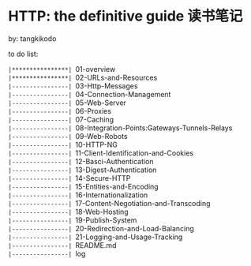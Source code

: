 HTTP: the definitive guide 读书笔记
=====
by: tangkikodo

to do list:

`|****************| `01-overview  
`|****************| `02-URLs-and-Resources  
`|----------------| `03-Http-Messages  
`|----------------| `04-Connection-Management  
`|----------------| `05-Web-Server  
`|----------------| `06-Proxies  
`|----------------| `07-Caching  
`|----------------| `08-Integration-Points:Gateways-Tunnels-Relays  
`|----------------| `09-Web-Robots  
`|----------------| `10-HTTP-NG   
`|----------------| `11-Client-Identification-and-Cookies  
`|----------------| `12-Basci-Authentication  
`|----------------| `13-Digest-Authentication  
`|----------------| `14-Secure-HTTP  
`|----------------| `15-Entities-and-Encoding  
`|----------------| `16-Internationalization  
`|----------------| `17-Content-Negotiation-and-Transcoding  
`|----------------| `18-Web-Hosting  
`|----------------| `19-Publish-System  
`|----------------| `20-Redirection-and-Load-Balancing  
`|----------------| `21-Logging-and-Usage-Tracking  
`|----------------| `README.md  
`|----------------| `log											
